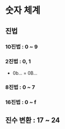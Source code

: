 # 숫자 체계

## 진법

### 10진법 : 0 ~ 9

### 2진법 : 0, 1
- 0b... = 0B...

### 8진법 : 0 ~ 7

### 16진법 : 0 ~ f


## 진수 변환 : 17 ~ 24
